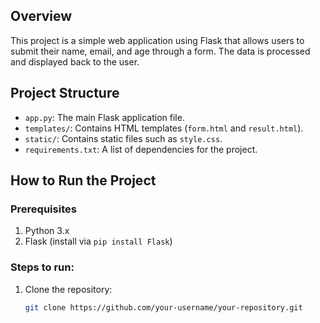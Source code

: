 ## Overview
This project is a simple web application using Flask that allows users to submit their name, email, and age through a form. The data is processed and displayed back to the user.

## Project Structure
- `app.py`: The main Flask application file.
- `templates/`: Contains HTML templates (`form.html` and `result.html`).
- `static/`: Contains static files such as `style.css`.
- `requirements.txt`: A list of dependencies for the project.

## How to Run the Project

### Prerequisites
1. Python 3.x
2. Flask (install via `pip install Flask`)

### Steps to run:
1. Clone the repository:
   ```bash
   git clone https://github.com/your-username/your-repository.git
